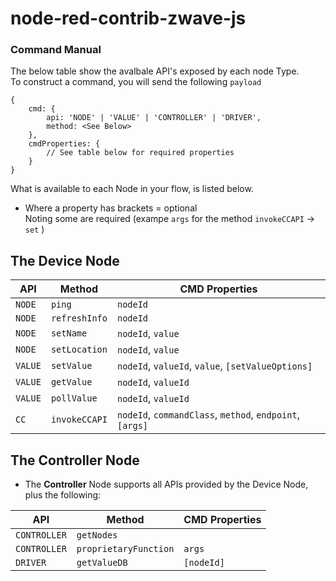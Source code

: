 # node-red-contrib-zwave-js


### Command Manual  
The below table show the avalbale API's exposed by each node Type.  
To construct a command, you will send the following `payload`

```
{
    cmd: {
        api: 'NODE' | 'VALUE' | 'CONTROLLER' | 'DRIVER',
        method: <See Below> 
    },
    cmdProperties: {
        // See table below for required properties
    }
}
```
What is available to each Node in your flow, is listed below.

 - Where a property has brackets = optional  
   Noting some are required (exampe `args` for the method `invokeCCAPI` -> `set` )

The **Device** Node
--------

| API | Method | CMD Properties | 
|-----|--------| ---------------|
| `NODE` | `ping` | `nodeId` |
| `NODE` | `refreshInfo` | `nodeId` |
| `NODE` | `setName` | `nodeId`, `value` |
| `NODE` | `setLocation` | `nodeId`, `value` |
| `VALUE` | `setValue` | `nodeId`, `valueId`, `value`, `[setValueOptions]` |
| `VALUE` | `getValue` | `nodeId`, `valueId` |
| `VALUE` | `pollValue` | `nodeId`, `valueId` |
| `CC` | `invokeCCAPI` | `nodeId`, `commandClass`, `method`, `endpoint`, `[args]` |

The **Controller Node** 
--------

 - The **Controller** Node supports all APIs provided by the Device Node, plus the following:

| API | Method | CMD Properties | 
|-----|--------| ---------------|
| `CONTROLLER` | `getNodes` | |
| `CONTROLLER` | `proprietaryFunction` | `args`|
| `DRIVER` | `getValueDB` | `[nodeId]`|



